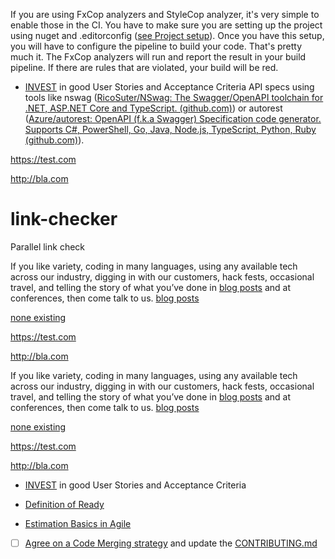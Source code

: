 If you are using FxCop analyzers and StyleCop analyzer, it's very simple to enable those in the CI. You have to make sure you are setting up the project using nuget and .editorconfig ([see Project setup](#project-setup)). Once you have this setup, you will have to configure the pipeline to build your code. That's pretty much it. The FxCop analyzers will run and report the result in your build pipeline. If there are rules that are violated, your build will be red.
- [INVEST](https://en.wikipedia.org/wiki/INVEST_(mnemonic)) in good User Stories and Acceptance Criteria
API specs using tools like nswag ([RicoSuter/NSwag: The Swagger/OpenAPI
toolchain for .NET, ASP.NET Core and TypeScript.
(github.com)](https://github.com/RicoSuter/NSwag)) or autorest
([Azure/autorest: OpenAPI (f.k.a Swagger) Specification code generator.
Supports C#, PowerShell, Go, Java, Node.js, TypeScript, Python, Ruby
(github.com)](https://github.com/Azure/AutoRest)).

https://test.com

http://bla.com
# link-checker
Parallel link check

If you like variety, coding in many languages, using any available tech across our industry, digging in with our customers, hack fests, occasional travel, and telling the story of what you’ve done in [blog posts](https://www.microsoft.com/developerblog/) and at conferences, then come talk to us.
[blog posts](main.go)

[none existing](nla.go)

https://test.com

http://bla.com

If you like variety, coding in many languages, using any available tech across our industry, digging in with our customers, hack fests, occasional travel, and telling the story of what you’ve done in [blog posts](https://www.microsoft.com/developerblog/) and at conferences, then come talk to us.
[blog posts](main.go)

[none existing](nla.go)

https://test.com

http://bla.com

- [INVEST](https://en.wikipedia.org/wiki/INVEST_(mnemonic)) in good User Stories and Acceptance Criteria

- [Definition of Ready](https://www.scrum.org/resources/blog/walking-through-definition-ready)
- [Estimation Basics in Agile](https://www.scrum.org/resources/blog/what-scrum-says-about-estimates)

- [ ] [Agree on a Code Merging strategy](source-control/merge-strategies.md) and update the [CONTRIBUTING.md](resources/templates/CONTRIBUTING.md)